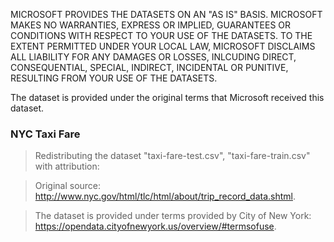 MICROSOFT PROVIDES THE DATASETS ON AN "AS IS" BASIS. MICROSOFT MAKES NO WARRANTIES, EXPRESS OR IMPLIED, GUARANTEES OR CONDITIONS WITH RESPECT TO YOUR USE OF THE DATASETS. TO THE EXTENT PERMITTED UNDER YOUR LOCAL LAW, MICROSOFT DISCLAIMS ALL LIABILITY FOR ANY DAMAGES OR LOSSES, INLCUDING DIRECT, CONSEQUENTIAL, SPECIAL, INDIRECT, INCIDENTAL OR PUNITIVE, RESULTING FROM YOUR USE OF THE DATASETS.

The dataset is provided under the original terms that Microsoft received this dataset. 

### NYC Taxi Fare

> Redistributing the dataset "taxi-fare-test.csv", "taxi-fare-train.csv" with attribution:

> Original source: http://www.nyc.gov/html/tlc/html/about/trip_record_data.shtml.

> The dataset is provided under terms provided by City of New York: https://opendata.cityofnewyork.us/overview/#termsofuse.
